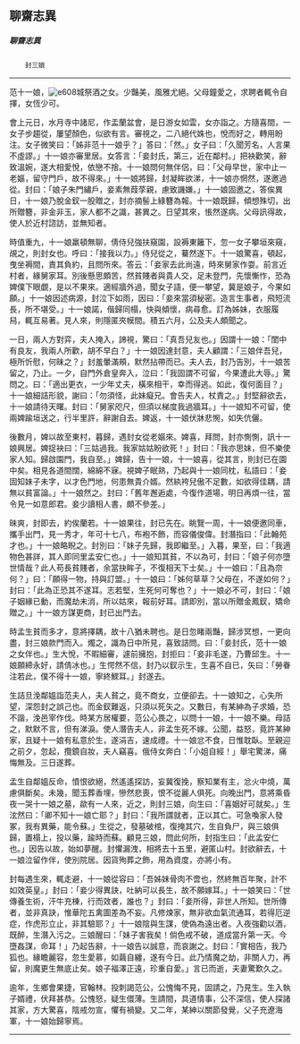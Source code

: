 

## 聊齋志異

##### 聊齋志異
　　`封三娘`

* * *

范十一娘，![e608](../../imgs/e608.gif)城祭酒之女。少豔美，風雅尤絕。父母鐘愛之，求聘者輒令自擇，女恆少可。

會上元日，水月寺中諸尼，作盂蘭盆會，是日游女如雲，女亦詣之。方隨喜間，一女子步趨從，屢望顏色，似欲有言。審視之，二八絕代姝也，悅而好之，轉用盼注。女子微笑曰：「姊非范十一娘乎？」答曰：「然。」女子曰：「久聞芳名，人言果不虛謬。」十一娘亦審里居。女答言：「妾封氏，第三，近在鄰村。」把袂歡笑，辭致溫婉，遂大相愛悅，依戀不捨。十一娘問何無伴侶，曰：「父母早世，家中止一老嫗，留守門戶，故不得來。」十一娘將歸，封凝眸欲涕，十一娘亦惘然，遂邀過從。封曰：「娘子朱門繡戶，妾素無葭莩親，慮致譏嫌。」十一娘固邀之，答俟異日，十一娘乃脫金釵一股贈之，封亦摘髻上綠簪為報。十一娘既歸，傾想殊切，出所贈簪，非金非玉，家人都不之識，甚異之。日望其來，悵然遂病。父母訊得故，使人於近村諮訪，並無知者。

時值重九，十一娘羸頓無聊，倩侍兒強扶窺園，設褥東籬下，忽一女子攀垣來窺，覘之，則封女也。呼曰：「接我以力。」侍兒從之，驀然遂下。十一娘驚喜，頓起，曳坐褥間，責其負約，且問所來。答云：「妾家去此尚遠，時來舅家作耍。前言近村者，緣舅家耳。別後懸思頗苦，然貧賤者與貴人交，足未登門，先懷慚怍，恐為婢僕下眼覷，是以不果來。適經牆外過，聞女子語，便一攀望，冀是娘子，今果如願。」十一娘因述病源，封泣下如雨，因曰：「妾來當須秘密。造言生事者，飛短流長，所不堪受。」十一娘諾，偕歸同榻，快與傾懷，病尋愈。訂為姊妹，衣服履舄，輒互易著。見人來，則隱匿夾幙間。積五六月，公及夫人頗聞之。

一日，兩人方對弈，夫人掩入，諦視，驚曰：「真吾兒友也。」因謂十一娘：「閨中有良友，我兩人所歡，胡不早白？」十一娘因達封意，夫人顧謂：「三娘伴吾兒，極所忻慰，何昧之？」封羞暈滿頰，默然拈帶而已。夫人去，封乃告別，十一娘苦留之，乃止。一夕，自門外倉皇奔入，泣曰：「我固謂不可留，今果遭此大辱。」驚問之。曰：「適出更衣，一少年丈夫，橫來相干，幸而得逃。如此，復何面目？」十一娘細詰形貌，謝曰：「勿須怪，此妹癡兄。會告夫人，杖責之。」封堅辭欲去，十一娘請待天曙。封曰：「舅家咫尺，但須以梯度我過牆耳。」十一娘知不可留，使兩婢踰垣送之，行半里許，辭謝自去。婢返，十一娘伏牀悲惋，如失伉儷。

後數月，婢以故至東村，暮歸，遇封女從老嫗來。婢喜，拜問，封亦惻惻，訊十一娘興居。婢捉袂曰：「三姑過我。我家姑姑盼欲死！」封曰：「我亦思妹，但不樂使家人知。歸啟園門，我自至。」婢歸，告十一娘，十一娘喜，從其言，則封已在園中矣。相見各道間闊，綿綿不寐。視婢子眠熟，乃起與十一娘同枕，私語曰：「妾固知妹子未字，以才色門地，何患無貴介婿。然紈袴兒傲不足數，如欲得佳耦，請無以貧富論。」十一娘然之。封曰：「舊年邂逅處，今復作道場，明日再煩一往，當令見一如意郎君。妾少讀相人書，頗不參差。」

昧爽，封即去，約俟蘭若。十一娘果往，封已先在。眺覽一周，十一娘便邀同車，攜手出門，見一秀才，年可十七八，布袍不飾，而容儀俊偉。封潛指曰：「此翰苑才也。」十一娘略睨之。封別曰：「妹子先歸，我即繼至。」入暮，果至，曰：「我適物色甚詳，其人即同里孟安仁也。」十一娘知其貧，不以為可，封曰：「娘子何亦墮世情哉？此人苟長貧賤者，余當抉眸子，不復相天下士矣。」十一娘曰：「且為奈何？」曰：「願得一物，持與訂盟。」十一娘曰：「姊何草草？父母在，不遂如何？」封曰：「此為正恐其不遂耳。志若堅，生死何可奪也？」十一娘必不可，封曰：「娘子姻緣已動，而魔劫未消，所以姑來，報前好耳。請即別，當以所贈金鳳釵，矯命贈之。」十一娘方謀更商，封已出門去。

時孟生貧而多才，意將擇耦，故十八猶未聘也。是日忽睹兩豔，歸涉冥想，一更向盡，封三娘款門而入。燭之，識為日中所見，喜致詰問。曰：「妾封氏，范十一娘之女伴也。」生大悅，不暇細審，遽前擁抱，封拒曰：「妾非毛遂，乃曹邱生。十一娘願締永好，請倩冰也。」生愕然不信，封乃以釵示生，生喜不自已，矢曰：「勞眷注若此，僕不得十一娘，寧終鰥耳。」封遂去。

生詰旦浼鄰媼詣范夫人，夫人貧之，竟不商女，立便卻去。十一娘知之，心失所望，深怨封之誤己也。而金釵難返，只須以死矢之。又數日，有某紳為子求婚，恐不諧，浼邑宰作伐。時某方居權要，范公心畏之，以問十一娘，十一娘不樂。母詰之，默默不言，但有涕淚。使人潛告夫人，非孟生死不嫁。公聞，益怒，竟許某紳家，且疑十一娘有私意於生，遂涓吉，速成禮。十一娘忿不食，日惟耽臥。至親迎之前夕，忽起，攬鏡自妝，夫人竊喜。俄侍女奔白：「小姐自經！」舉宅驚涕，痛悔無及。三日遂葬。

孟生自鄰媼反命，憤恨欲絕，然遙遙探訪，妄冀復挽，察知業有主，忿火中燒，萬慮俱斷矣。未幾，聞玉葬香埋，慘然悲喪，恨不從麗人俱死。向晚出門，意將乘昏夜一哭十一娘之墓，歘有一人來，近之，則封三娘，向生曰：「喜姻好可就矣。」生泫然曰：「卿不知十一娘亡耶？」封曰：「我所謂就者，正以其亡。可急喚家人發冢，我有異藥，能令蘇。」生從之，發墓破棺，復掩其穴，生自負尸，與三娘俱歸，置榻上，投以藥，踰時而蘇。顧見三娘，問此何所，封指生曰：「此孟安仁也。」因告以故，始如夢醒。封懼漏洩，相將去十五里，避匿山村。封欲辭去，十一娘泣留作伴，使別院居。因貨殉葬之飾，用為資度，亦將小有。

封每遇生來，輒走避，十一娘從容曰：「吾姊妹骨肉不啻也，然終無百年聚，計不如效英皇。」封曰：「妾少得異訣，吐納可以長生，故不願嫁耳。」十一娘笑曰：「世傳養生術，汗牛充棟，行而效者，誰也？」封曰：「妾所得，非世人所知。世所傳者，並非真訣，惟華陀五禽圖差為不妄。凡修煉家，無非欲血氣流通耳，若得厄逆症，作虎形立止，非其驗耶？」十一娘陰與生謀，使偽為遠出者。入夜強勸以酒，既醉，生潛入污之。三娘醒曰：「妹子害我矣！倘色戒不破，道成當升第一天。今墮姦謀，命耳！」乃起告辭，十一娘告以誠意，而哀謝之。封曰：「實相告，我乃狐也。緣瞻麗容，忽生愛慕，如繭自纏，遂有今日。此乃情魔之劫，非關人力，再留，則魔更生無底止矣。娘子福澤正遠，珍重自愛。」言已而逝，夫妻驚歎久之。

逾年，生鄉會果捷，官翰林。投刺謁范公，公愧悔不見，固請之，乃見生。生入執子婿禮，伏拜甚恭。公愧怒，疑生儇薄。生請間，具道情事，公不深信，使人探諸其家，方大驚喜，陰戒勿宣，懼有禍變。又二年，某紳以關節發覺，父子充遼海軍，十一娘始歸寧焉。

* * *

